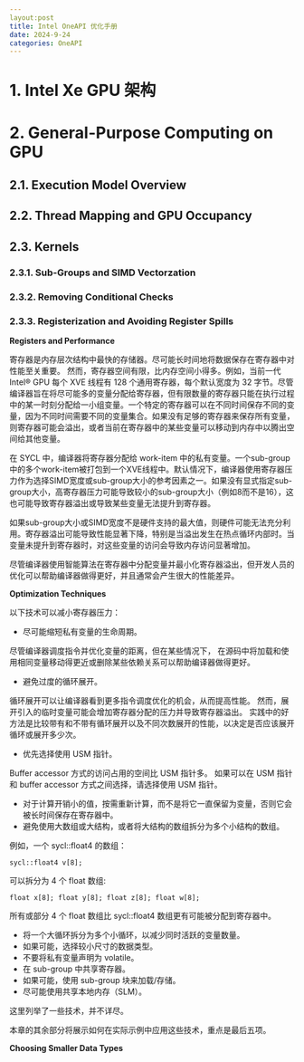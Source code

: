 ```yaml
---
layout:post
title: Intel OneAPI 优化手册
date: 2024-9-24
categories: OneAPI
---
```


# 1. Intel Xe GPU 架构

# 2. General-Purpose Computing on GPU

## 2.1. Execution Model Overview

## 2.2. Thread Mapping and GPU Occupancy

## 2.3. Kernels

### 2.3.1. Sub-Groups and SIMD Vectorzation

### 2.3.2. Removing Conditional Checks

### 2.3.3. Registerization and Avoiding Register Spills

**Registers and Performance**

寄存器是内存层次结构中最快的存储器。尽可能长时间地将数据保存在寄存器中对性能至关重要。 然而，寄存器空间有限，比内存空间小得多。例如，当前一代 Intel® GPU 每个 XVE 线程有 128 个通用寄存器，每个默认宽度为 32 字节。尽管编译器旨在将尽可能多的变量分配给寄存器，但有限数量的寄存器只能在执行过程中的某一时刻分配给一小组变量。一个特定的寄存器可以在不同时间保存不同的变量，因为不同时间需要不同的变量集合。如果没有足够的寄存器来保存所有变量，则寄存器可能会溢出，或者当前在寄存器中的某些变量可以移动到内存中以腾出空间给其他变量。

在 SYCL 中，编译器将寄存器分配给 work-item 中的私有变量。一个sub-group中的多个work-item被打包到一个XVE线程中。默认情况下，编译器使用寄存器压力作为选择SIMD宽度或sub-group大小的参考因素之一。如果没有显式指定sub-group大小，高寄存器压力可能导致较小的sub-group大小（例如8而不是16），这也可能导致寄存器溢出或导致某些变量无法提升到寄存器。

如果sub-group大小或SIMD宽度不是硬件支持的最大值，则硬件可能无法充分利用。寄存器溢出可能导致性能显著下降，特别是当溢出发生在热点循环内部时。当变量未提升到寄存器时，对这些变量的访问会导致内存访问显著增加。

尽管编译器使用智能算法在寄存器中分配变量并最小化寄存器溢出，但开发人员的优化可以帮助编译器做得更好，并且通常会产生很大的性能差异。

**Optimization Techniques**

以下技术可以减小寄存器压力：

* 尽可能缩短私有变量的生命周期。

尽管编译器调度指令并优化变量的距离，但在某些情况下， 在源码中将加载和使用相同变量移动得更近或删除某些依赖关系可以帮助编译器做得更好。

* 避免过度的循环展开。

循环展开可以让编译器看到更多指令调度优化的机会，从而提高性能。 然而，展开引入的临时变量可能会增加寄存器分配的压力并导致寄存器溢出。 实践中的好方法是比较带有和不带有循环展开以及不同次数展开的性能，以决定是否应该展开循环或展开多少次。

* 优先选择使用 USM 指针。

Buffer accessor 方式的访问占用的空间比 USM 指针多。 如果可以在 USM 指针和 buffer accessor 方式之间选择，请选择使用 USM 指针。

* 对于计算开销小的值，按需重新计算，而不是将它一直保留为变量，否则它会被长时间保存在寄存器中。
* 避免使用大数组或大结构，或者将大结构的数组拆分为多个小结构的数组。

例如，一个 sycl::float4 的数组：

    sycl::float4 v[8];

可以拆分为 4 个 float 数组:

    float x[8]; float y[8]; float z[8]; float w[8];

所有或部分 4 个 float 数组比 sycl::float4 数组更有可能被分配到寄存器中。

* 将一个大循环拆分为多个小循环，以减少同时活跃的变量数量。
* 如果可能，选择较小尺寸的数据类型。
* 不要将私有变量声明为 volatile。
* 在 sub-group 中共享寄存器。
* 如果可能，使用 sub-group 块来加载/存储。
* 尽可能使用共享本地内存（SLM）。

这里列举了一些技术，并不详尽。

本章的其余部分将展示如何在实际示例中应用这些技术，重点是最后五项。

**Choosing Smaller Data Types**
